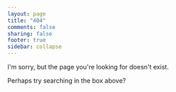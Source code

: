 ```yaml
---
layout: page
title: "404"
comments: false
sharing: false
footer: true
sidebar: collapse
---
```


I'm sorry, but the page you're looking for doesn't exist.

Perhaps try searching in the box above?
